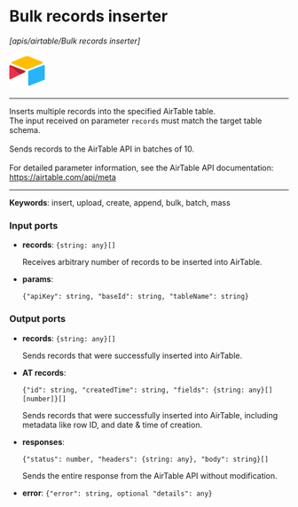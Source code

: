 # Bulk records inserter

_[apis/airtable/Bulk records inserter]_

![icon](</assets/icons/5555939f-919c-41f8-847e-4b71cd64b2df.png>)

---

Inserts multiple records into the specified AirTable table.<br>
The input received on parameter `records` must match the target table schema.<br>
<br>
Sends records to the AirTable API in batches of 10.<br>
<br>
For detailed parameter information, see the AirTable API documentation:<br>
https://airtable.com/api/meta<br>

---

__Keywords__: insert, upload, create, append, bulk, batch, mass

### Input ports

* __records__: ` {string: any}[] `

    Receives arbitrary number of records to be inserted into AirTable.<br>


* __params__: 
    ```
    {"apiKey": string, "baseId": string, "tableName": string}
    ```

### Output ports

* __records__: ` {string: any}[] `

    Sends records that were successfully inserted into AirTable.<br>


* __AT records__: 
    ```
    {"id": string, "createdTime": string, "fields": {string: any}[][number]}[]
    ```

    Sends records that were successfully inserted into AirTable, including metadata like row ID, and date & time of creation.<br>


* __responses__: 
    ```
    {"status": number, "headers": {string: any}, "body": string}[]
    ```

    Sends the entire response from the AirTable API without modification.<br>


* __error__: ` {"error": string, optional "details": any} `

